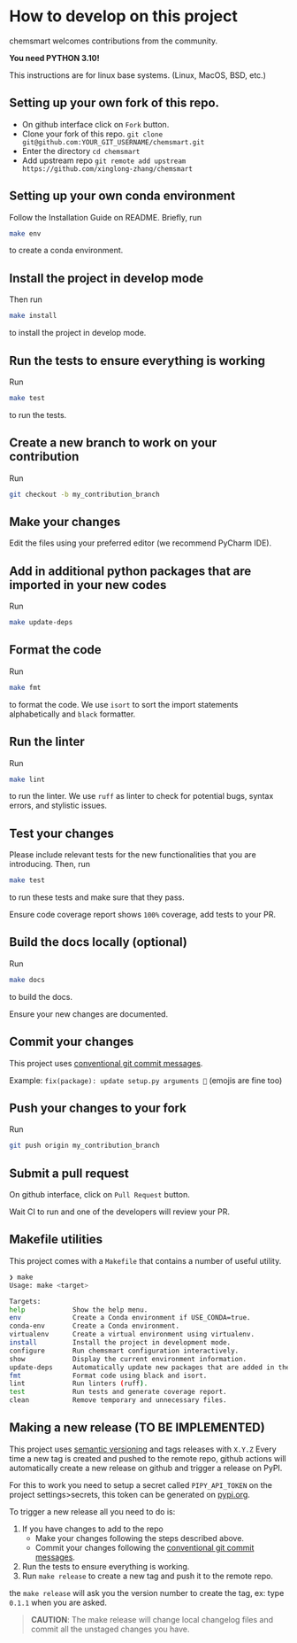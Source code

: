 # How to develop on this project

chemsmart welcomes contributions from the community.

**You need PYTHON 3.10!**

This instructions are for linux base systems. (Linux, MacOS, BSD, etc.)
## Setting up your own fork of this repo.

- On github interface click on `Fork` button.
- Clone your fork of this repo. `git clone git@github.com:YOUR_GIT_USERNAME/chemsmart.git`
- Enter the directory `cd chemsmart`
- Add upstream repo `git remote add upstream https://github.com/xinglong-zhang/chemsmart`

## Setting up your own conda environment

Follow the Installation Guide on README. Briefly, run
```bash
make env
```
to create a conda environment.

## Install the project in develop mode

Then run
```bash
make install
```
to install the project in develop mode.

## Run the tests to ensure everything is working

Run 
```bash
make test
```
to run the tests.

## Create a new branch to work on your contribution

Run
```bash
git checkout -b my_contribution_branch
```

## Make your changes

Edit the files using your preferred editor (we recommend PyCharm IDE).

## Add in additional python packages that are imported in your new codes

Run
```bash
make update-deps
```

## Format the code

Run
```bash
make fmt
```
to format the code. We use `isort` to sort the import statements alphabetically and `black` formatter.

## Run the linter

Run
```bash
make lint
```
to run the linter. We use `ruff` as linter to check for potential bugs, syntax errors, and stylistic issues.

## Test your changes

Please include relevant tests for the new functionalities that you are introducing. Then, run
```bash
make test
```
to run these tests and make sure that they pass.

Ensure code coverage report shows `100%` coverage, add tests to your PR.

## Build the docs locally (optional)

Run 
```bash
make docs
```
to build the docs.

Ensure your new changes are documented.

## Commit your changes

This project uses [conventional git commit messages](https://www.conventionalcommits.org/en/v1.0.0/).

Example: `fix(package): update setup.py arguments 🎉` (emojis are fine too)

## Push your changes to your fork

Run 
```bash
git push origin my_contribution_branch
```

## Submit a pull request

On github interface, click on `Pull Request` button.

Wait CI to run and one of the developers will review your PR.

## Makefile utilities

This project comes with a `Makefile` that contains a number of useful utility.

```bash 
❯ make
Usage: make <target>

Targets:
help            Show the help menu.
env             Create a Conda environment if USE_CONDA=true.
conda-env       Create a Conda environment.
virtualenv      Create a virtual environment using virtualenv.
install         Install the project in development mode.
configure       Run chemsmart configuration interactively.
show            Display the current environment information.
update-deps     Automatically update new packages that are added in the codes
fmt             Format code using black and isort.
lint            Run linters (ruff).
test            Run tests and generate coverage report.
clean           Remove temporary and unnecessary files.
```

## Making a new release (TO BE IMPLEMENTED)

This project uses [semantic versioning](https://semver.org/) and tags releases with `X.Y.Z`
Every time a new tag is created and pushed to the remote repo, github actions will
automatically create a new release on github and trigger a release on PyPI.

For this to work you need to setup a secret called `PIPY_API_TOKEN` on the project settings>secrets, 
this token can be generated on [pypi.org](https://pypi.org/account/).

To trigger a new release all you need to do is:

1. If you have changes to add to the repo
    * Make your changes following the steps described above.
    * Commit your changes following the [conventional git commit messages](https://www.conventionalcommits.org/en/v1.0.0/).
2. Run the tests to ensure everything is working.
4. Run `make release` to create a new tag and push it to the remote repo.

the `make release` will ask you the version number to create the tag, ex: type `0.1.1` when you are asked.

> **CAUTION**:  The make release will change local changelog files and commit all the unstaged changes you have.
